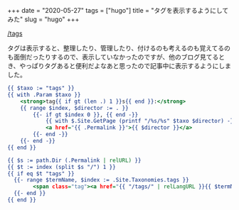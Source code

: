 +++
date = "2020-05-27"
tags = ["hugo"]
title = "タグを表示するようにしてみた"
slug = "hugo"
+++

[/tags](/tags)

タグは表示すると、整理したり、管理したり、付けるのも考えるのも覚えてるのも面倒だったりするので、表示していなかったのですが、他のブログ見てるとき、やっぱりタグあると便利だよなあと思ったので記事中に表示するようにしました。

```html:layout/_default/single.html
{{ $taxo := "tags" }}
{{ with .Param $taxo }}
	<strong>tag{{ if gt (len .) 1 }}s{{ end }}:</strong>
	{{ range $index, $director := . }}
		{{- if gt $index 0 }}, {{ end -}}
			{{ with $.Site.GetPage (printf "/%s/%s" $taxo $director) -}}
			<a href="{{ .Permalink }}">{{ $director }}</a>
		{{- end -}}
	{{- end -}}
{{ end }}
```

```html:layout/_default/list.html
{{ $s := path.Dir (.Permalink | relURL) }}
{{ $t := index (split $s "/") 1 }}
{{ if eq $t "tags" }}
  {{- range $termName, $index := .Site.Taxonomies.tags }}
		<span class="tag"><a href="{{ "/tags/" | relLangURL }}{{ $termName | urlize }}">{{ $termName }}</a></span>
  {{- end }}
{{ end }}
```

